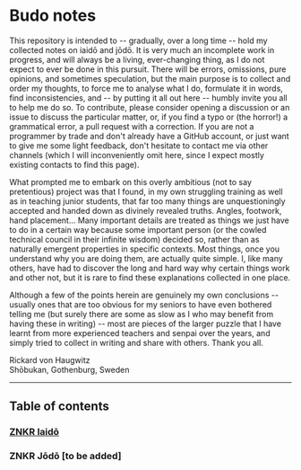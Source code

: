 # Budo notes

This repository is intended to -- gradually, over a long time -- hold my collected notes on iaidō and jōdō. It is very much an incomplete work in progress, and will always be a living, ever-changing thing, as I do not expect to ever be done in this pursuit. There will be errors, omissions, pure opinions, and sometimes speculation, but the main purpose is to collect and order my thoughts, to force me to analyse what I do, formulate it in words, find inconsistencies, and -- by putting it all out here -- humbly invite you all to help me do so. To contribute, please consider opening a discussion or an issue to discuss the particular matter, or, if you find a typo or (the horror!) a grammatical error, a pull request with a correction. If you are not a programmer by trade and don't already have a GitHub account, or just want to give me some light feedback, don't hesitate to contact me via other channels (which I will inconveniently omit here, since I expect mostly existing contacts to find this page).

What prompted me to embark on this overly ambitious (not to say pretentious) project was that I found, in my own struggling training as well as in teaching junior students, that far too many things are unquestioningly accepted and handed down as divinely revealed truths. Angles, footwork, hand placement... Many important details are treated as things we just have to do in a certain way because some important person (or the cowled technical council in their infinite wisdom) decided so, rather than as naturally emergent properties in specific contexts. Most things, once you understand why you are doing them, are actually quite simple. I, like many others, have had to discover the long and hard way why certain things work and other not, but it is rare to find these explanations collected in one place.

Although a few of the points herein are genuinely my own conclusions -- usually ones that are too obvious for my seniors to have even bothered telling me (but surely there are some as slow as I who may benefit from having these in writing) -- most are pieces of the larger puzzle that I have learnt from more experienced teachers and senpai over the years, and simply tried to collect in writing and share with others. Thank you all.

Rickard von Haugwitz  
Shōbukan, Gothenburg, Sweden

---

## Table of contents

### [ZNKR Iaidō](iaido/znkr/README.md)

### ZNKR Jōdō \[to be added\]
